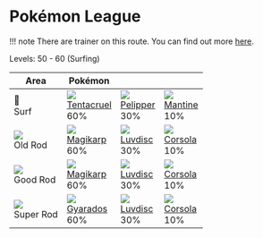 # Pokémon League

!!! note
    There are trainer on this route. You can find out more [here](../../trainer_changes/pokemon_league/).

Levels: 50 - 60 (Surfing)

Area                         | Pokémon                           | &nbsp;                            | &nbsp;
---                          | ---                               | ---                               | ---
🌊<br> Surf                   | ![][073]<br> [Tentacruel]<br> 60%| ![][279]<br> [Pelipper]<br> 30%  | ![][226]<br> [Mantine]<br> 10%
![][old-rod]<br> Old Rod     | ![][129]<br> [Magikarp]<br> 60%  | ![][370]<br> [Luvdisc]<br> 30%   | ![][222]<br> [Corsola]<br> 10%
![][good-rod]<br> Good Rod   | ![][129]<br> [Magikarp]<br> 60%  | ![][370]<br> [Luvdisc]<br> 30%   | ![][222]<br> [Corsola]<br> 10%
![][super-rod]<br> Super Rod | ![][130]<br> [Gyarados]<br> 60%  | ![][370]<br> [Luvdisc]<br> 30%   | ![][222]<br> [Corsola]<br> 10%


[Tentacruel]: ../../pokemon_changes/073/
[Magikarp]: ../../pokemon_changes/129/
[Gyarados]: ../../pokemon_changes/130/
[Corsola]: ../../pokemon_changes/222/
[Mantine]: ../../pokemon_changes/226/
[Pelipper]: ../../pokemon_changes/279/
[Luvdisc]: ../../pokemon_changes/370/
[good-rod]: ../img/items/good-rod.png
[old-rod]: ../img/items/old-rod.png
[super-rod]: ../img/items/super-rod.png
[073]: ../img/pokemon/073.png
[129]: ../img/pokemon/129.png
[130]: ../img/pokemon/130.png
[222]: ../img/pokemon/222.png
[226]: ../img/pokemon/226.png
[279]: ../img/pokemon/279.png
[370]: ../img/pokemon/370.png

